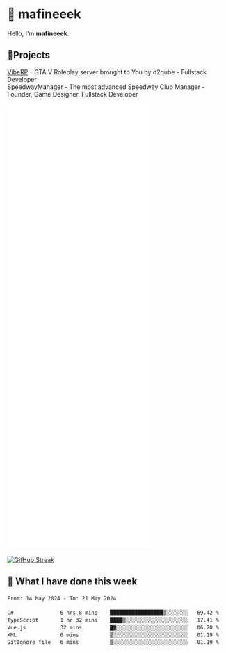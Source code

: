 # 👋 mafineeek
Hello, I'm **mafineeek**.

## 📝Projects

[VibeRP](https://v-rp.pl) - GTA V Roleplay server brought to You by d2qube - Fullstack Developer<br/>
SpeedwayManager - The most advanced Speedway Club Manager - Founder, Game Designer, Fullstack Developer


![](./github-metrics.svg)

[![GitHub Streak](https://streak-stats.demolab.com/?user=mafineeek)](https://git.io/streak-stats)

## 📰 What I have done this week
<!--START_SECTION:waka-->

```txt
From: 14 May 2024 - To: 21 May 2024

C#               6 hrs 8 mins    █████████████████▒░░░░░░░   69.42 %
TypeScript       1 hr 32 mins    ████▒░░░░░░░░░░░░░░░░░░░░   17.41 %
Vue.js           32 mins         █▓░░░░░░░░░░░░░░░░░░░░░░░   06.20 %
XML              6 mins          ▒░░░░░░░░░░░░░░░░░░░░░░░░   01.19 %
GitIgnore file   6 mins          ▒░░░░░░░░░░░░░░░░░░░░░░░░   01.19 %
```

<!--END_SECTION:waka-->

